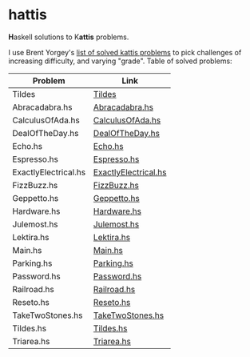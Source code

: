 # hattis

**H**askell solutions to K**attis** problems.

I use Brent Yorgey's [list of solved kattis problems](http://ozark.hendrix.edu/~yorgey/kattis.html) to pick challenges of increasing difficulty, and varying "grade".
Table of solved problems:

| Problem              | Link                                               |
| -------------------- | -------------------------------------------------- |
| Tildes               | [Tildes](./app/Tildes.hs)                          |
| Abracadabra.hs       | [Abracadabra.hs](./app/Abracadabra.hs)             |
| CalculusOfAda.hs     | [CalculusOfAda.hs](./app/CalculusOfAda.hs)         |
| DealOfTheDay.hs      | [DealOfTheDay.hs](./app/DealOfTheDay.hs)           |
| Echo.hs              | [Echo.hs](./app/Echo.hs)                           |
| Espresso.hs          | [Espresso.hs](./app/Espresso.hs)                   |
| ExactlyElectrical.hs | [ExactlyElectrical.hs](./app/ExactlyElectrical.hs) |
| FizzBuzz.hs          | [FizzBuzz.hs](./app/FizzBuzz.hs)                   |
| Geppetto.hs          | [Geppetto.hs](./app/Geppetto.hs)                   |
| Hardware.hs          | [Hardware.hs](./app/Hardware.hs)                   |
| Julemost.hs          | [Julemost.hs](./app/Julemost.hs)                   |
| Lektira.hs           | [Lektira.hs](./app/Lektira.hs)                     |
| Main.hs              | [Main.hs](./app/Main.hs)                           |
| Parking.hs           | [Parking.hs](./app/Parking.hs)                     |
| Password.hs          | [Password.hs](./app/Password.hs)                   |
| Railroad.hs          | [Railroad.hs](./app/Railroad.hs)                   |
| Reseto.hs            | [Reseto.hs](./app/Reseto.hs)                       |
| TakeTwoStones.hs     | [TakeTwoStones.hs](./app/TakeTwoStones.hs)         |
| Tildes.hs            | [Tildes.hs](./app/Tildes.hs)                       |
| Triarea.hs           | [Triarea.hs](./app/Triarea.hs)                     |
